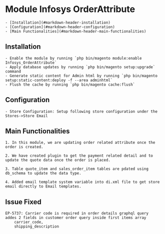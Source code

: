 # Module Infosys OrderAttribute

	- [Installation](#markdown-header-installation)
	- [Configuration](#markdown-header-configuration)
	- [Main Functionalities](#markdown-header-main-functionalities)

## Installation

	- Enable the module by running `php bin/magento module:enable Infosys_OrderAttribute`
	- Apply database updates by running `php bin/magento setup:upgrade` command
	- Generate static content for Admin html by running `php bin/magento setup:static-content:deploy -f --area adminhtml`
	- Flush the cache by running `php bin/magento cache:flush`

## Configuration

	- Store Configuration: Setup following store configuration under the Stores->Store Email
	
## Main Functionalities
	1. In this module, we are updating order related attribute once the order is created.

	2. We have created plugin to get the payment related detail and to update the quote data once the order is placed.

	3. Table quote_item and sales_order_item tables are pdated using db_schema to update the data type.

	4. Added email template system variable into di.xml file to get store email directly to Email templates.

## Issue Fixed
	EP-5737: Carrier code is required in order details graphql query
	addes 2 fields in customer order query inside first items array
		carrier_code,
		shipping_description
